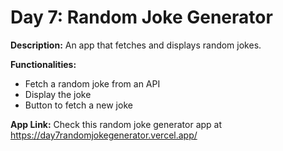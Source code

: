 # Day 7: Random Joke Generator

**Description:** An app that fetches and displays random jokes.

**Functionalities:**

- Fetch a random joke from an API
- Display the joke
- Button to fetch a new joke

**App Link:** Check this random joke generator app at https://day7randomjokegenerator.vercel.app/
